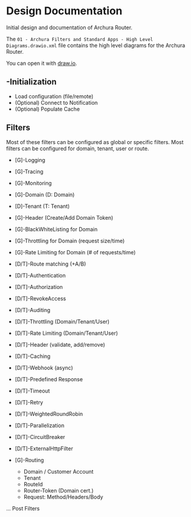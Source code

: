 # Design Documentation
Initial design and documentation of Archura Router.

The `01 - Archura Filters and Standard Apps - High Level Diagrams.drawio.xml` 
file contains the high level diagrams for the Archura Router. 

You can open it with [draw.io](https://www.draw.io/).


## -Initialization
* Load configuration (file/remote)
* (Optional) Connect to Notification
* (Optional) Populate Cache

## Filters
Most of these filters can be configured as global or specific filters. 
Most filters can be configured for domain, tenant, user or route.

* [G]-Logging
* [G]-Tracing
* [G]-Monitoring

* [G]-Domain (D: Domain)
* [D]-Tenant (T: Tenant)

* [G]-Header (Create/Add Domain Token)
* [G]-BlackWhiteListing for Domain
* [G]-Throttling for Domain  (request size/time)
* [G]-Rate Limiting for Domain (# of requests/time)

* [D/T]-Route matching (+A/B)
* [D/T]-Authentication
* [D/T]-Authorization
* [D/T]-RevokeAccess
* [D/T]-Auditing
* [D/T]-Throttling (Domain/Tenant/User)
* [D/T]-Rate Limiting (Domain/Tenant/User)
* [D/T]-Header (validate, add/remove)
* [D/T]-Caching
* [D/T]-Webhook (async)
* [D/T]-Predefined Response
* [D/T]-Timeout
* [D/T]-Retry
* [D/T]-WeightedRoundRobin
* [D/T]-Parallelization
* [D/T]-CircuitBreaker
* [D/T]-ExternalHttpFilter

* [G]-Routing
  - Domain / Customer Account
  - Tenant
  - RouteId
  - Router-Token (Domain cert.)
  - Request: Method/Headers/Body

... Post Filters


